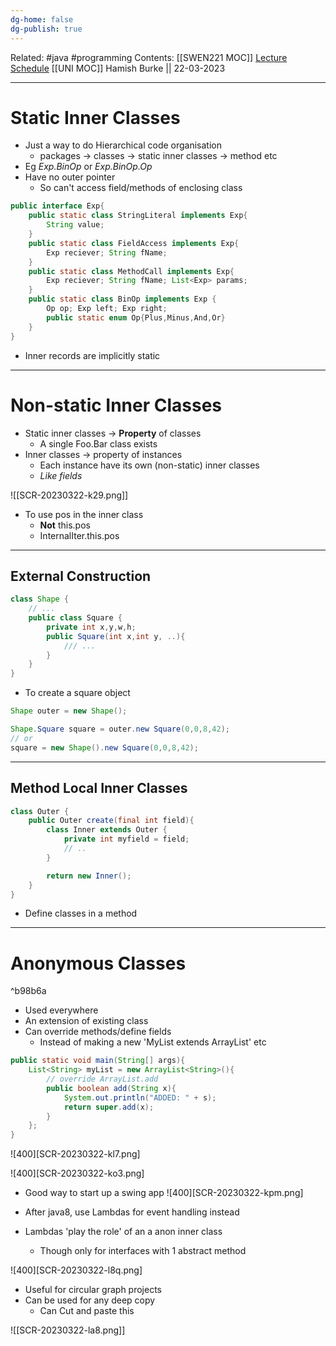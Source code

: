 ```yaml
---
dg-home: false
dg-publish: true
---
```

Related: #java #programming 
Contents: [[SWEN221 MOC]]
[Lecture Schedule](https://ecs.wgtn.ac.nz/Courses/SWEN221_2023T1/LectureSchedule)
[[UNI MOC]]
Hamish Burke || 22-03-2023
***

# Static Inner Classes

- Just a way to do Hierarchical code organisation
	- packages -> classes -> static inner classes -> method etc
- Eg *Exp.BinOp* or *Exp.BinOp.Op*
- Have no outer pointer
	- So can't access field/methods of enclosing class

```java
public interface Exp{
	public static class StringLiteral implements Exp{
		String value;
	}
	public static class FieldAccess implements Exp{
		Exp reciever; String fName;
	}
	public static class MethodCall implements Exp{
		Exp reciever; String fName; List<Exp> params;
	}
	public static class BinOp implements Exp {
		Op op; Exp left; Exp right;
		public static enum Op{Plus,Minus,And,Or}
	}
}
```

- Inner records are implicitly static

***

# Non-static Inner Classes

- Static inner classes -> **Property** of classes
	- A single Foo.Bar class exists
- Inner classes -> property of instances
	- Each instance have its own (non-static) inner classes
	- *Like fields*

![[SCR-20230322-k29.png]]

- To use pos in the inner class
	- **Not** this.pos
	- InternalIter.this.pos

***

## External Construction

```java
class Shape {
	// ...
	public class Square {
		private int x,y,w,h;
		public Square(int x,int y, ..){
			/// ...
		}
	}
}
```

- To create a square object

```java
Shape outer = new Shape();

Shape.Square square = outer.new Square(0,0,8,42);
// or 
square = new Shape().new Square(0,0,8,42);
```

***

## Method Local Inner Classes

```java
class Outer {
	public Outer create(final int field){
		class Inner extends Outer {
			private int myfield = field;
			// ..
		}

		return new Inner();
	}
}
```

- Define classes in a method


***

# Anonymous Classes

^b98b6a

- Used everywhere
- An extension of existing class
- Can override methods/define fields
	- Instead of making a new 'MyList extends ArrayList' etc

```java
public static void main(String[] args){
	List<String> myList = new ArrayList<String>(){
		// override ArrayList.add
		public boolean add(String x){
			System.out.println("ADDED: " + s);
			return super.add(x);
		}
	};
}
```

![400][SCR-20230322-kl7.png]

![400][SCR-20230322-ko3.png]
- Good way to start up a swing app
![400][SCR-20230322-kpm.png]
- After java8, use Lambdas for event handling instead

- Lambdas 'play the role' of an a anon inner class
	- Though only for interfaces with 1 abstract method

![400][SCR-20230322-l8q.png]
- Useful for circular graph projects
- Can be used for any deep copy 
	- Can Cut and paste this

![[SCR-20230322-la8.png]]

